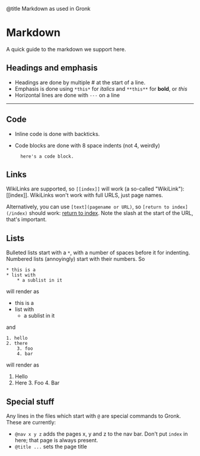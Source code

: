 @title Markdown as used in Gronk

# Markdown
A quick guide to the markdown we support here.

## Headings and emphasis
* Headings are done by multiple # at the start of a line.
* Emphasis is done using `*this*` for *italics* and `**this**` for **bold**, or _this_
* Horizontal lines are done with `---` on a line

---

## Code
* Inline code is done with backticks.
* Code blocks are done with 8 space indents (not 4, weirdly)


        here's a code block.

## Links
WikiLinks are supported, so `[[index]]` will work (a so-called "WikiLink"): [[index]].
WikiLinks won't work with full URLS, just page names.

Alternatively, you can use  `[text](pagename or URL)`, so `[return to index](/index)` should work: [return to index](/index).
Note the slash at the start of the URL, that's important.


## Lists
Bulleted lists start with a `*`, with a number of spaces before it for
indenting. Numbered lists (annoyingly) start with their numbers. So

    * this is a 
    * list with
        * a sublist in it
        
will render as

* this is a 
* list with
    * a sublist in it

and

    1. hello
    2. there
        3. foo
        4. bar
        
will render as

1. Hello
2. Here
    3. Foo
    4. Bar



## Special stuff
Any lines in the files which start with `@` are special commands to 
Gronk. These are currently:

* `@nav x y z` adds the pages x, y and z to the nav bar. Don't put `index`
in here; that page is always present.
* `@title ...` sets the page title

